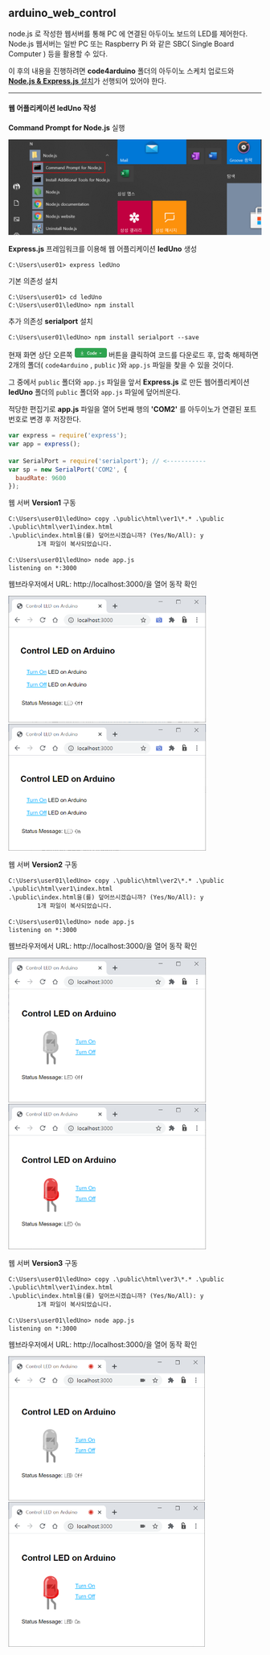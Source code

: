 ## arduino_web_control
node.js 로 작성한 웹서버를 통해 PC 에 연결된 아두이노 보드의 LED를 제어한다. Node.js 웹서버는 일반 PC 또는 Raspberry Pi 와 같은 SBC( Single Board Computer ) 등을 활용할 수 있다. 

이 후의 내용을 진행하려면 **code4arduino** 폴더의 아두이노 스케치 업로드와  [**Node.js & Express.js**  설치](md/install_nodejs.md)가 선행되어 있어야 한다.

----

#### 웹 어플리케이션 ledUno 작성

**Command Prompt for Node.js**  실행

![image-20201217003919596](md/img/image-20201217003919596.png)

**Express.js**  프레임워크를 이용해 웹 어플리케이션 **ledUno** 생성

```
C:\Users\user01> express ledUno 
```

기본 의존성 설치

```
C:\Users\user01> cd ledUno 
C:\Users\user01\ledUno> npm install
```

추가 의존성 **serialport** 설치

```
C:\Users\user01\ledUno> npm install serialport --save
```

현재 화면 상단 오른쪽 <img src="md/img/image-20201217020612483.png" alt="image-20201217003919596" style="zoom:40%;" /> 버튼을 클릭하여 코드를 다운로드 후, 압축 해제하면 2개의 폴더( `code4arduino` ,  `public` )와 `app.js` 파일을 찾을 수 있을 것이다.  

그 중에서 `public` 폴더와 `app.js` 파일을 앞서 **Express.js** 로 만든 웹어플리케이션 **ledUno** 폴더의  `public` 폴더와 `app.js` 파일에 덮어씌운다.

적당한 편집기로 **app.js** 파일을 열어 5번째 행의 **'COM2'** 를 아두이노가 연결된 포트번호로 변경 후 저장한다.

```javascript
var express = require('express');
var app = express();

var SerialPort = require('serialport'); // <-----------
var sp = new SerialPort('COM2', {
  baudRate: 9600
});
```



웹 서버 **Version1** 구동

```
C:\Users\user01\ledUno> copy .\public\html\ver1\*.* .\public
.\public\html\ver1\index.html
.\public\index.html을(를) 덮어쓰시겠습니까? (Yes/No/All): y
        1개 파일이 복사되었습니다.
        
C:\Users\user01\ledUno> node app.js
listening on *:3000 
```

웹브라우저에서 URL: http://localhost:3000/을 열어 동작 확인

<img src="md/img/image-20201217033305331.png" alt="image-20201217033305331" style="zoom:52.2%;" />  <img src="md/img/image-20201217033348170.png" alt="image-20201217033348170" style="zoom:52.2%;" />



웹 서버 **Version2** 구동

```
C:\Users\user01\ledUno> copy .\public\html\ver2\*.* .\public
.\public\html\ver1\index.html
.\public\index.html을(를) 덮어쓰시겠습니까? (Yes/No/All): y
        1개 파일이 복사되었습니다.
        
C:\Users\user01\ledUno> node app.js
listening on *:3000 
```

웹브라우저에서 URL: http://localhost:3000/을 열어 동작 확인

<img src="md/img/image-20201217035247954.png" alt="image-20201217035247954" style="zoom:52.2%;" />  <img src="md/img/image-20201217035330126.png" alt="image-20201217035330126" style="zoom:52.2%;" />



웹 서버 **Version3** 구동

```
C:\Users\user01\ledUno> copy .\public\html\ver3\*.* .\public
.\public\html\ver1\index.html
.\public\index.html을(를) 덮어쓰시겠습니까? (Yes/No/All): y
        1개 파일이 복사되었습니다.
        
C:\Users\user01\ledUno> node app.js
listening on *:3000 
```

웹브라우저에서 URL: http://localhost:3000/을 열어 동작 확인

<img src="md/img/image-20201217035612901.png" alt="image-20201217035612901" style="zoom:52%;" />  <img src="md/img/image-20201217035647657.png" alt="image-20201217035647657" style="zoom:52%;" />